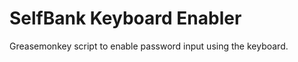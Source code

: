 SelfBank Keyboard Enabler
=================

Greasemonkey script to enable password input using the keyboard.